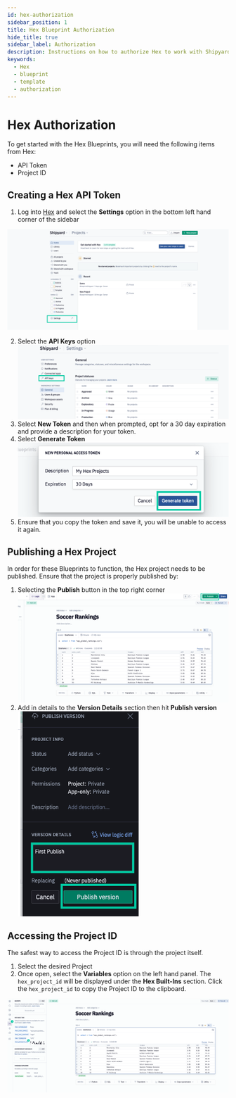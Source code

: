 ```yaml
---
id: hex-authorization
sidebar_position: 1
title: Hex Blueprint Authorization
hide_title: true
sidebar_label: Authorization
description: Instructions on how to authorize Hex to work with Shipyard's low-code Hex templates.
keywords:
  - Hex
  - blueprint
  - template
  - authorization
---
```


# Hex Authorization
To get started with the Hex Blueprints, you will need the following items from Hex:

- API Token
- Project ID

## Creating a Hex API Token
1. Log into [Hex](https://hex.tech/) and select the **Settings** option in the bottom left hand corner of the sidebar

![Hex Settings](../../.gitbook/assets/shipyard_2022_10_04_09_22_33.png)

2. Select the **API Keys** option
![Hex API Key](../../.gitbook/assets/shipyard_2022_10_04_09_24_24.png)
3. Select **New Token** and then when prompted, opt for a 30 day expiration and provide a description for your token.
4. Select **Generate Token**
![Generate Token](../../.gitbook/assets/shipyard_2022_10_04_09_26_24.png)
5. Ensure that you copy the token and save it, you will be unable to access it again.

## Publishing a Hex Project
In order for these Blueprints to function, the Hex project needs to be published. Ensure that the project is properly published by:

1. Selecting the **Publish** button in the top right corner
![Publish Project](../../.gitbook/assets/shipyard_2022_10_04_09_32_00.png)
2. Add in details to the **Version Details** section then hit **Publish version**
![Publish Hex Project](../../.gitbook/assets/shipyard_2022_10_04_09_33_33.png)
## Accessing the Project ID
The safest way to access the Project ID is through the project itself. 
1. Select the desired Project
2. Once open, select the **Variables** option on the left hand panel. The `hex_project_id` will be displayed under the **Hex Built-Ins** section. Click the `hex_project_id` to copy the Project ID to the clipboard. 

![Project Id](../../.gitbook/assets/shipyard_2022_10_04_09_36_11.png)
